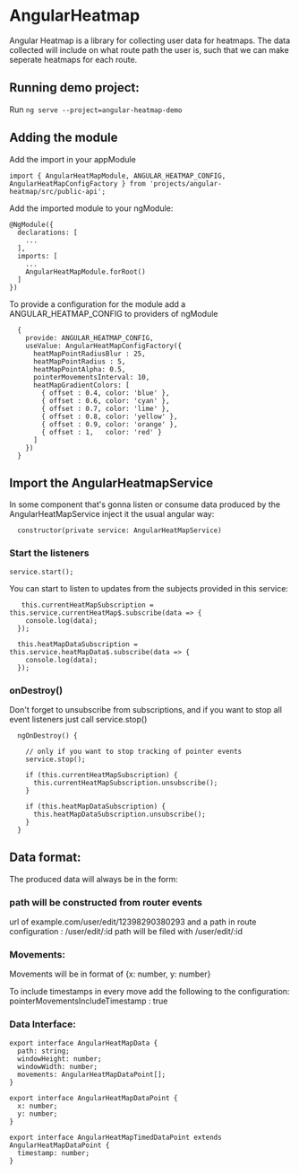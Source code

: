 # AngularHeatmap
Angular Heatmap is a library for collecting user data for heatmaps. The data collected will include on what route path the user is, such that we can make seperate heatmaps for each route.

## Running demo project:
Run `ng serve --project=angular-heatmap-demo`

## Adding the module
Add the import in your appModule
```
import { AngularHeatMapModule, ANGULAR_HEATMAP_CONFIG, AngularHeatMapConfigFactory } from 'projects/angular-heatmap/src/public-api';
```

Add the imported module to your ngModule:
```
@NgModule({
  declarations: [
    ...
  ],
  imports: [
    ...
    AngularHeatMapModule.forRoot()
  ]
})
```

To provide a configuration for the module add a ANGULAR_HEATMAP_CONFIG to providers of ngModule
```
  {
    provide: ANGULAR_HEATMAP_CONFIG,
    useValue: AngularHeatMapConfigFactory({
      heatMapPointRadiusBlur : 25,
      heatMapPointRadius : 5,
      heatMapPointAlpha: 0.5,
      pointerMovementsInterval: 10,
      heatMapGradientColors: [
        { offset : 0.4, color: 'blue' },
        { offset : 0.6, color: 'cyan' },
        { offset : 0.7, color: 'lime' },
        { offset : 0.8, color: 'yellow' },
        { offset : 0.9, color: 'orange' },
        { offset : 1,   color: 'red' }
      ]
    })
  }
```

## Import the AngularHeatmapService
In some component that's gonna listen or consume data produced by the AngularHeatMapService inject it the usual angular way:
```
  constructor(private service: AngularHeatMapService)
```

### Start the listeners
```
service.start();
```

You can start to listen to updates from the subjects provided in this service:
```
   this.currentHeatMapSubscription = this.service.currentHeatMap$.subscribe(data => {     
    console.log(data);
  });

  this.heatMapDataSubscription = this.service.heatMapData$.subscribe(data => {     
    console.log(data);
  });
```

### onDestroy()
Don't forget to unsubscribe from subscriptions, and if you want to stop all event listeners just call service.stop()
```
  ngOnDestroy() {  
  
    // only if you want to stop tracking of pointer events
    service.stop();
    
    if (this.currentHeatMapSubscription) {
      this.currentHeatMapSubscription.unsubscribe();
    }

    if (this.heatMapDataSubscription) {
      this.heatMapDataSubscription.unsubscribe();
    }    
  }
```

## Data format:
The produced data will always be in the form:
### path will be constructed from router events
url of example.com/user/edit/12398290380293 and a path in route configuration : /user/edit/:id
path will be filed with /user/edit/:id

### Movements:
Movements will be in format of {x: number, y: number}

To include timestamps in every move add the following to the configuration:
pointerMovementsIncludeTimestamp : true

### Data Interface:
```
export interface AngularHeatMapData {
  path: string;
  windowHeight: number;
  windowWidth: number;
  movements: AngularHeatMapDataPoint[];
}

export interface AngularHeatMapDataPoint {
  x: number;
  y: number;
}

export interface AngularHeatMapTimedDataPoint extends AngularHeatMapDataPoint {
  timestamp: number;
}
```

